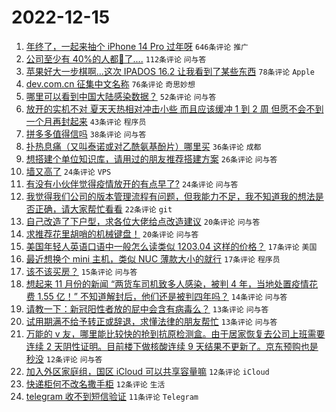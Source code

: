 # 2022-12-15

1. [年终了，一起来抽个 iPhone 14 Pro 过年呀](https://www.v2ex.com/t/902614) `646条评论` `推广`
1. [公司至少有 40%的人都🐑了....](https://www.v2ex.com/t/902615) `112条评论` `问与答`
1. [苹果好大一步棋啊...这次 IPADOS 16.2 让我看到了某些东西](https://www.v2ex.com/t/902617) `78条评论` `Apple`
1. [dev.com.cn 征集中文名称](https://www.v2ex.com/t/902635) `76条评论` `奇思妙想`
1. [哪里可以看到中国大陆感染数据？](https://www.v2ex.com/t/902634) `52条评论` `问与答`
1. [放开的实机不对 夏天天热相对冲击小些 而且应该缓冲 1 到 2 周 但愿不会不到一个月再封起来](https://www.v2ex.com/t/902663) `43条评论` `程序员`
1. [拼多多值得信吗](https://www.v2ex.com/t/902611) `38条评论` `问与答`
1. [扑热息痛（又叫泰诺或对乙酰氨基酚片）哪里买](https://www.v2ex.com/t/902647) `36条评论` `成都`
1. [想搭建个单位知识库，请用过的朋友推荐搭建方案](https://www.v2ex.com/t/902624) `26条评论` `问与答`
1. [墙又高了](https://www.v2ex.com/t/902649) `24条评论` `VPS`
1. [有没有小伙伴觉得疫情放开的有点早了?](https://www.v2ex.com/t/902657) `24条评论` `问与答`
1. [我觉得我们公司的版本管理流程有问题，但我能力不足，我不知道我的想法是否正确，请大家帮忙看看](https://www.v2ex.com/t/902669) `22条评论` `git`
1. [自己改造了下户型，求各位大佬给点改造建议](https://www.v2ex.com/t/902632) `20条评论` `问与答`
1. [求推荐花里胡哨的机械键盘！](https://www.v2ex.com/t/902621) `20条评论` `问与答`
1. [美国年轻人英语口语中一般怎么读类似 1203.04 这样的价格？](https://www.v2ex.com/t/902698) `17条评论` `美国`
1. [最近想换个 mini 主机，类似 NUC 薄款大小的就行](https://www.v2ex.com/t/902673) `17条评论` `程序员`
1. [该不该买房？](https://www.v2ex.com/t/902638) `15条评论` `问与答`
1. [想起来 11 月份的新闻 “两货车司机致多人感染，被判 4 年，当地处置疫情花费 1.55 亿！” 不知道解封后，他们还是被判四年吗？](https://www.v2ex.com/t/902670) `14条评论` `问与答`
1. [请教一下：新冠阳性者放的屁中会含有病毒么？](https://www.v2ex.com/t/902654) `13条评论` `问与答`
1. [试用期满不给予转正或辞退，求懂法律的朋友帮忙](https://www.v2ex.com/t/902605) `13条评论` `问与答`
1. [万能的 v 友，哪里能比较快的抢到抗原检测盒。由于居家恢复去公司上班需要连续 2 天阴性证明。目前楼下做核酸连续 9 天结果不更新了。京东预购也是秒没](https://www.v2ex.com/t/902680) `12条评论` `问与答`
1. [加入外区家庭组，国区 iCloud 可以共享容量嘛](https://www.v2ex.com/t/902678) `12条评论` `iCloud`
1. [快递柜何不改名撒手柜](https://www.v2ex.com/t/902674) `12条评论` `生活`
1. [telegram 收不到短信验证](https://www.v2ex.com/t/902696) `11条评论` `Telegram`
